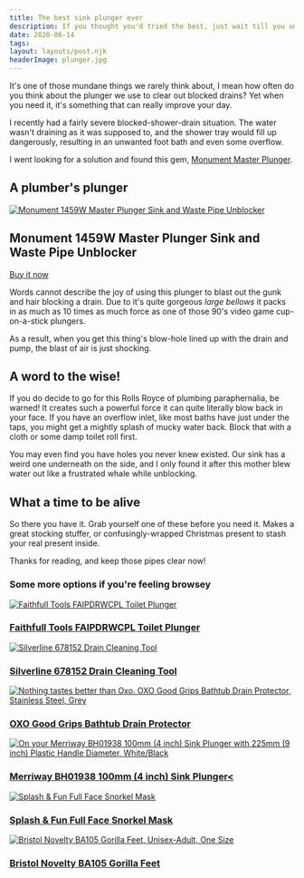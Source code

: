 ```yaml
---
title: The best sink plunger ever
description: If you thought you'd tried the best, just wait till you unblock your shower with this baby
date: 2020-06-14
tags:
layout: layouts/post.njk
headerImage: plunger.jpg
---
```


It's one of those mundane things we rarely think about, I mean how often do you think about the plunger we use to clear out blocked drains? Yet when you need it, it's something that can really improve your day.

I recently had a fairly severe blocked-shower-drain situation. The water wasn't draining as it was supposed to, and the shower tray would fill up dangerously, resulting in an unwanted foot bath and even some overflow.

I went looking for a solution and found this gem, [Monument Master Plunger](https://www.shopireland.ie/tools/B0001P0F4A).

## A plumber's plunger

<section class="product">
	<div class="product-image">
		<a href="https://www.shopireland.ie/tools/B0001P0F4A"><img src="https://m.media-amazon.com/images/I/41RendcFjVL.jpg" alt="Monument 1459W Master Plunger Sink and Waste Pipe Unblocker"></a>
	</div>
	<div class="product-details">
		<h2>Monument 1459W Master Plunger Sink and Waste Pipe Unblocker</h2>
		<p><a href="https://www.shopireland.ie/tools/B0001P0F4A">Buy it now</a></p>
	</div>
</section>

Words cannot describe the joy of using this plunger to blast out the gunk and hair blocking a drain. Due to it's quite gorgeous *large bellows* it packs in as much as 10 times as much force as one of those 90's video game cup-on-a-stick plungers.

As a result, when you get this thing's blow-hole lined up with the drain and pump, the blast of air is just shocking.

## A word to the wise!

If you do decide to go for this Rolls Royce of plumbing paraphernalia, be warned! It creates such a powerful force it can quite literally blow back in your face. If you have an overflow inlet, like most baths have just under the taps, you might get a mightly splash of mucky water back. Block that with a cloth or some damp toilet roll first.

You may even find you have holes you never knew existed. Our sink has a weird one underneath on the side, and I only found it after this mother blew water out like a frustrated whale while unblocking.

## What a time to be alive

So there you have it. Grab yourself one of these before you need it. Makes a great stocking stuffer, or confusingly-wrapped Christmas present to stash your real present inside.

Thanks for reading, and keep those pipes clear now!

### Some more options if you're feeling browsey

<section class="products">
  <div class="product">
		<div class="product-image"><a href="https://www.shopireland.ie/tools/B01AIOB9J8"><img src="https://m.media-amazon.com/images/I/41Bm76PK++L.jpg" alt="Faithfull Tools FAIPDRWCPL Toilet Plunger"></a></div>
		<div class="product-details">
			<h3><a href="https://www.shopireland.ie/tools/B01AIOB9J8">Faithfull Tools FAIPDRWCPL Toilet Plunger</a></h3>
		</div>
	</div>
	<div class="product">
		<div class="product-image"><a href="https://www.shopireland.ie/tools/B00BPVXHNA"><img src="https://m.media-amazon.com/images/I/21aU5-Z8-DL._SL160_.jpg" alt="Silverline 678152 Drain Cleaning Tool"></a></div>
		<div class="product-details">
			<h3><a href="https://www.shopireland.ie/tools/B00BPVXHNA">Silverline 678152 Drain Cleaning Tool</a></h3>
		</div>
	</div>
	<div class="product">
		<div class="product-image"><a href="https://www.shopireland.ie/kitchen/B00EU6HB9S"><img src="https://m.media-amazon.com/images/I/51UsB-pnHzL._SL160_.jpg" alt="Nothing tastes better than Oxo. OXO Good Grips Bathtub Drain Protector, Stainless Steel, Grey"></a></div>
		<div class="product-details">
			<h3><a href="https://www.shopireland.ie/kitchen/B00EU6HB9S">OXO Good Grips Bathtub Drain Protector</a></h3>
		</div>
	</div>
	<div class="product">
		<div class="product-image"><a href="https://www.shopireland.ie/kitchen/B00TQWT2WK"><img src="https://m.media-amazon.com/images/I/310rrFc-4QL._SL160_.jpg" alt="On your Merriway BH01938 100mm (4 inch) Sink Plunger with 225mm (9 inch) Plastic Handle Diameter, White/Black"></a></div>
		<div class="product-details">
			<h3><a href="https://www.shopireland.ie/kitchen/B00TQWT2WK">Merriway BH01938 100mm (4 inch) Sink Plunger<</a></h3>
		</div>
	</div>
	<div class="product">
		<div class="product-image"><a href="https://www.shopireland.ie/kitchen/B07FFDS9NR"><img src="https://m.media-amazon.com/images/I/31ovZXHhJoL._SL160_.jpg" alt="Splash & Fun Full Face Snorkel Mask"></a></div>
		<div class="product-details">
			<h3><a href="https://www.shopireland.ie/kitchen/B07FFDS9NR">Splash & Fun Full Face Snorkel Mask</a></h3>
		</div>
	</div>
	<div class="product">
		<div class="product-image"><a href="https://www.shopireland.ie/toys/B006LKSHJE"><img src="https://m.media-amazon.com/images/I/41H52s9MUHL._SL160_.jpg" alt="Bristol Novelty BA105 Gorilla Feet, Unisex-Adult, One Size"></a></div>
		<div class="product-details">
			<h3><a href="https://www.shopireland.ie/toys/B006LKSHJE">Bristol Novelty BA105 Gorilla Feet</a></h3>
		</div>
	</div>
</section>
